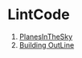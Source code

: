 # LintCode
1. [PlanesInTheSky](https://github.com/jiapengliu613/LintCode/tree/master/PlanesInTheSky)
2. [Building OutLine](https://github.com/jiapengliu613/LintCode/tree/master/BuildingOutline)
